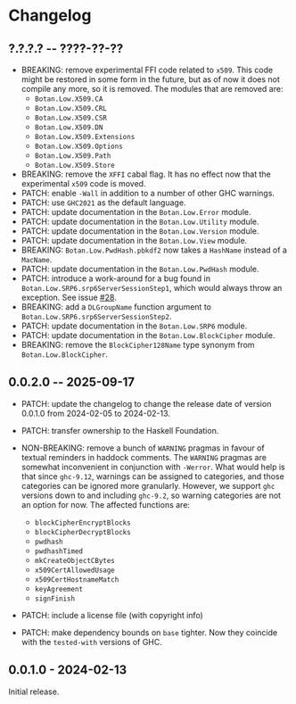 # Changelog

## ?.?.?.? -- ????-??-??

* BREAKING: remove experimental FFI code related to `x509`. This code might be
  restored in some form in the future, but as of now it does not compile any
  more, so it is removed. The modules that are removed are:
  - `Botan.Low.X509.CA`
  - `Botan.Low.X509.CRL`
  - `Botan.Low.X509.CSR`
  - `Botan.Low.X509.DN`
  - `Botan.Low.X509.Extensions`
  - `Botan.Low.X509.Options`
  - `Botan.Low.X509.Path`
  - `Botan.Low.X509.Store`
* BREAKING: remove the `XFFI` cabal flag. It has no effect now that the
  experimental `x509` code is moved.
* PATCH: enable `-Wall` in addition to a number of other GHC warnings.
* PATCH: use `GHC2021` as the default language.
* PATCH: update documentation in the `Botan.Low.Error` module.
* PATCH: update documentation in the `Botan.Low.Utility` module.
* PATCH: update documentation in the `Botan.Low.Version` module.
* PATCH: update documentation in the `Botan.Low.View` module.
* BREAKING: `Botan.Low.PwdHash.pbkdf2` now takes a `HashName` instead of a
  `MacName`.
* PATCH: update documentation in the `Botan.Low.PwdHash` module.
* PATCH: introduce a work-around for a bug found in
  `Botan.Low.SRP6.srp6ServerSessionStep1`, which would always throw an
  exception. See issue
  [#28](https://github.com/haskell-cryptography/botan/issues/28).
* BREAKING: add a `DLGroupName` function argument to
  `Botan.Low.SRP6.srp6ServerSessionStep2`.
* PATCH: update documentation in the `Botan.Low.SRP6` module.
* PATCH: update documentation in the `Botan.Low.BlockCipher` module.
* BREAKING: remove the `BlockCipher128Name` type synonym from
  `Botan.Low.BlockCipher`.

## 0.0.2.0 -- 2025-09-17

* PATCH: update the changelog to change the release date of version 0.0.1.0 from
  2024-02-05 to 2024-02-13.
* PATCH: transfer ownership to the Haskell Foundation.
* NON-BREAKING: remove a bunch of `WARNING` pragmas in favour of textual
  reminders in haddock comments. The `WARNING` pragmas are somewhat inconvenient
  in conjunction with `-Werror`. What would help is that since `ghc-9.12`,
  warnings can be assigned to categories, and those categories can be ignored
  more granularly. However, we support `ghc` versions down to and including
  `ghc-9.2`, so warning categories are not an option for now. The affected
  functions are:

  - `blockCipherEncryptBlocks`
  - `blockCipherDecryptBlocks`
  - `pwdhash`
  - `pwdhashTimed`
  - `mkCreateObjectCBytes`
  - `x509CertAllowedUsage`
  - `x509CertHostnameMatch`
  - `keyAgreement`
  - `signFinish`
* PATCH: include a license file (with copyright info)
* PATCH: make dependency bounds on `base` tighter. Now they coincide with the
  `tested-with` versions of GHC.

## 0.0.1.0 - 2024-02-13

Initial release.
